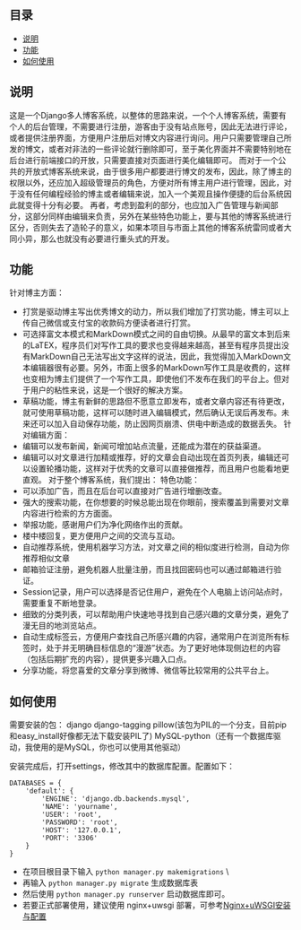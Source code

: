 ## 目录
* [说明](#1)
* [功能](#2)
* [如何使用](#3)

## <a name="1">说明</a>
这是一个Django多人博客系统，以整体的思路来说，一个个人博客系统，需要有个人的后台管理，不需要进行注册，游客由于没有站点账号，因此无法进行评论，或者提供注册界面，方便用户注册后对博文内容进行询问。用户只需要管理自己所发的博文，或者对非法的一些评论就行删除即可，至于美化界面并不需要特别地在后台进行前端接口的开放，只需要直接对页面进行美化编辑即可。
而对于一个公共的开放式博客系统来说，由于很多用户都要进行博文的发布，因此，除了博主的权限以外，还应加入超级管理员的角色，方便对所有博主用户进行管理，因此，对于没有任何编程经验的博主或者编辑来说，加入一个美观且操作便捷的后台系统因此就变得十分有必要。
再者，考虑到盈利的部分，也应加入广告管理与新闻部分，这部分同样由编辑来负责，另外在某些特色功能上，要与其他的博客系统进行区分，否则失去了造轮子的意义，如果本项目与市面上其他的博客系统雷同或者大同小异，那么也就没有必要进行重头式的开发。

## <a name="2">功能</a>

针对博主方面：
* 打赏是驱动博主写出优秀博文的动力，所以我们增加了打赏功能，博主可以上传自己微信或支付宝的收款码方便读者进行打赏。
* 可选择富文本模式和MarkDown模式之间的自由切换。从最早的富文本到后来的LaTEX，程序员们对写作工具的要求也变得越来越高，甚至有程序员提出没有MarkDown自己无法写出文字这样的说法，因此，我觉得加入MarkDown文本编辑器很有必要。另外，市面上很多的MarkDown写作工具是收费的，这样也变相为博主们提供了一个写作工具，即使他们不发布在我们的平台上。但对于用户的粘性来说，这是一个很好的解决方案。
* 草稿功能，博主有新鲜的思路但不愿意立即发布，或者文章内容还有待更改，就可使用草稿功能，这样可以随时进入编辑模式，然后确认无误后再发布。未来还可以加入自动保存功能，防止因网页崩溃、供电中断造成的数据丢失。
针对编辑方面：
* 编辑可以发布新闻，新闻可增加站点流量，还能成为潜在的获益渠道。
* 编辑可以对文章进行加精或推荐，好的文章会自动出现在首页列表，编辑还可以设置轮播功能，这样对于优秀的文章可以直接做推荐，而且用户也能看地更直观。
对于整个博客系统，我们提出：
特色功能：
* 可以添加广告，而且在后台可以直接对广告进行增删改查。
* 强大的搜索功能，在你想要的时候总能出现在你眼前，搜索覆盖到需要对文章内容进行检索的方方面面。
* 举报功能，感谢用户们为净化网络作出的贡献。
* 楼中楼回复，更方便用户之间的交流与互动。
* 自动推荐系统，使用机器学习方法，对文章之间的相似度进行检测，自动为你推荐相似文章
* 邮箱验证注册，避免机器人批量注册，而且找回密码也可以通过邮箱进行验证。
* Session记录，用户可以选择是否记住用户，避免在个人电脑上访问站点时，需要重复不断地登录。
* 细致的分类列表，可以帮助用户快速地寻找到自己感兴趣的文章分类，避免了漫无目的地浏览站点。
* 自动生成标签云，方便用户查找自己所感兴趣的内容，通常用户在浏览所有标签时，处于并无明确目标信息的“漫游”状态。为了更好地体现侧边栏的内容（包括后期扩充的内容），提供更多兴趣入口点。 
* 分享功能，将您喜爱的文章分享到微博、微信等比较常用的公共平台上。


## <a name="3">如何使用</a>

需要安装的包：
django
django-tagging
pillow(该包为PIL的一个分支，目前pip和easy_install好像都无法下载安装PIL了)
MySQL-python（还有一个数据库驱动，我使用的是MySQL，你也可以使用其他驱动）

安装完成后，打开settings，修改其中的数据库配置。配置如下：

    DATABASES = {
        'default': {
            'ENGINE': 'django.db.backends.mysql',
            'NAME': 'yourname',
            'USER': 'root',
            'PASSWORD': 'root',
            'HOST': '127.0.0.1',
            'PORT': '3306'
        }
    }


* 在项目根目录下输入 `python manager.py makemigrations` \
* 再输入 `python manager.py migrate` 生成数据库表
* 然后使用 `python manager.py runserver` 启动数据库即可。
* 若要正式部署使用，建议使用 nginx+uwsgi 部署，可参考[Nginx+uWSGI安装与配置](http://mdba.cn/?p=109)
